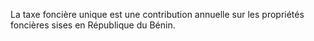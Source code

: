 La taxe foncière unique est une contribution annuelle sur les propriétés foncières sises en République du Bénin.